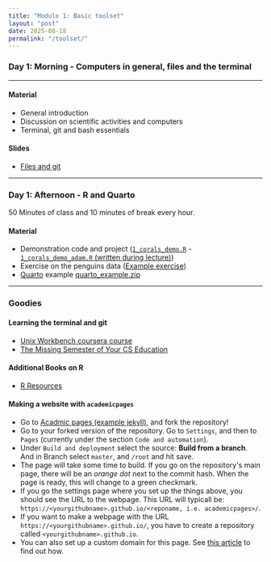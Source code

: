```yaml
---
title: "Module 1: Basic toolset"
layout: "post"
date: 2025-08-18
permalink: "/toolset/"
---
```




### Day 1: Morning - Computers in general, files and the terminal

* * *

#### Material

- General introduction
- Discussion on scientific activities and computers
- Terminal, git and bash essentials


#### Slides

- [Files and git]({{site.baseurl}}/data/toolset/2025-08-18_files-git-bash.pdf)

* * *

### Day 1: Afternoon - R and Quarto

50 Minutes of class and 10 minutes of break every hour.

#### Material

- Demonstration code and project ([`1_corals_demo.R`]({{site.baseurl}}/data/toolset/1_corals_demo.R) - [`1_corals_demo_adam.R` (written during lecture)]({{site.baseurl}}/data/toolset/1_corals_demo_adam.R))
- Exercise on the penguins data ([Example exercise](https://adamkocsis.github.io/rkheion/Exercises/2023-02-15_penguin_species.html))
- [Quarto](https://quarto.org/) example [quarto_example.zip]({{site.baseurl}}/data/toolset/quarto_example.zip)

* * *

### Goodies

#### Learning the terminal and git

- [Unix Workbench coursera course](https://www.coursera.org/learn/unix)
- [The Missing Semester of Your CS Education](https://missing.csail.mit.edu/)

#### Additional Books on R

- [R Resources](https://adamtkocsis.com/rkheion/Resources.html)

#### Making a website with `academicpages`

- Go to [Acadmic pages (example jekyll)](https://github.com/academicpages/academicpages.github.io), and fork the repository!
- Go to your forked version of the repository. Go to `Settings`, and then to `Pages` (currently under the section `Code and automation`). 
- Under `Build and deployment` select the source: **Build from a branch**. And in Branch select `master`, and `/root` and hit save.
- The page will take some time to build. If you go on the repository's main page, there will be an *orange dot* next to the commit hash. When the page is ready, this will change to a green checkmark. 
- If you go the settings page where you set up the things above, you should see the URL to the webpage. This URL will typicall be: `https://<yourgithubname>.github.io/<reponame, i.e. academicpages>/`.
- If you want to make a webpage with the URL `https://<yourgithubname>.github.io/`, you have to create a repository called `<yourgithubname>.github.io`. 
- You can also set up a custom domain for this page. See [this article](https://docs.github.com/en/pages/configuring-a-custom-domain-for-your-github-pages-site) to find out how. 

